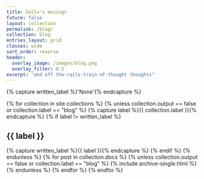 ```yaml
---
title: Gallo's musings
future: false
layout: collection
permalink: /blog/
collection: blog
entries_layout: grid
classes: wide
sort_order: reverse
header:
  overlay_image: /images/blog.png
  overlay_filter: 0.5
excerpt: "and off-the-rails-train-of-thought thoughts"
---
```

{% capture written_label %}'None'{% endcapture %}

{% for collection in site.collections %}
  {% unless collection.output == false or collection.label == "blog" %}
    {% capture label %}{{ collection.label }}{% endcapture %}
    {% if label != written_label %}
      <h2 id="{{ label | slugify }}" class="archive__subtitle">{{ label }}</h2>
      {% capture written_label %}{{ label }}{% endcapture %}
    {% endif %}
  {% endunless %}
  {% for post in collection.docs %}
    {% unless collection.output == false or collection.label == "blog" %}
      {% include archive-single.html %}
    {% endunless %}
  {% endfor %}
{% endfor %}
